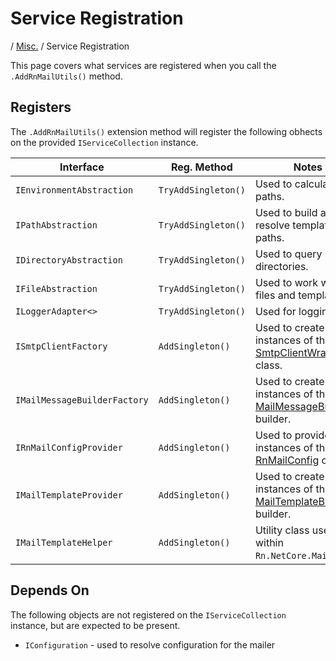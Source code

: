 # Service Registration
/ [Misc.](./misc/README.md) / Service Registration

This page covers what services are registered when you call the `.AddRnMailUtils()` method.

## Registers
The `.AddRnMailUtils()` extension method will register the following obhects on the provided `IServiceCollection` instance.

| Interface | Reg. Method | Notes |
| --- | --- | --- |
| `IEnvironmentAbstraction` | `TryAddSingleton()` | Used to calculate paths. |
| `IPathAbstraction` | `TryAddSingleton()` | Used to build and resolve template paths. |
| `IDirectoryAbstraction` | `TryAddSingleton()` | Used to query directories. |
| `IFileAbstraction` | `TryAddSingleton()` | Used to work with files and templates. |
| `ILoggerAdapter<>` | `TryAddSingleton()` | Used for logging |
| `ISmtpClientFactory` | `AddSingleton()` | Used to create instances of the [SmtpClientWrapper](/docs/wrappers/SmtpClientWrapper.md) class. |
| `IMailMessageBuilderFactory` | `AddSingleton()` | Used to create instances of the [MailMessageBuilder](/docs/builders/MailMessageBuilder.md) builder. |
| `IRnMailConfigProvider` | `AddSingleton()` | Used to provide instances of the [RnMailConfig](/docs/configuration/RnMailConfig.md) object. |
| `IMailTemplateProvider` | `AddSingleton()` | Used to create instances of the [MailTemplateBuilder](/docs/builders/MailTemplateBuilder.md) builder. |
| `IMailTemplateHelper` | `AddSingleton()` | Utility class used within `Rn.NetCore.MailUtils`. |

## Depends On
The following objects are not registered on the `IServiceCollection` instance, but are expected to be present.

- `IConfiguration` - used to resolve configuration for the mailer
